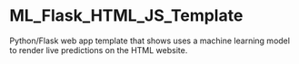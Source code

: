 # ML_Flask_HTML_JS_Template
Python/Flask web app template that shows uses a machine learning model to render live predictions on the HTML website.
